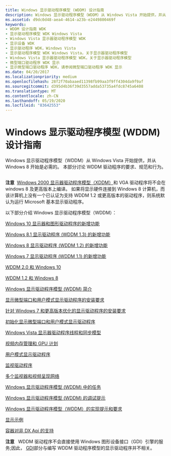 ```yaml
---
title: Windows 显示驱动程序模型 (WDDM) 设计指南
description: Windows 显示驱动程序模型（WDDM）从 Windows Vista 开始提供，并从 Windows 8 开始是必需的。 本部分讨论 WDDM 驱动程序的要求、规范和行为。
ms.assetid: d9dc0d48-aea4-4614-a23b-e2449800469f
keywords:
- WDDM 设计指南 WDK
- 显示驱动程序模型 WDK Windows Vista
- Windows Vista 显示器驱动程序模型 WDK
- 显示设备 WDK
- 显示驱动程序 WDK，Windows Vista
- 显示驱动程序模型 WDK Windows Vista，关于显示器驱动程序模型
- Windows Vista 显示器驱动程序模型 WDK，关于显示器驱动程序模型
- 微型端口驱动程序 WDK 显示
- 显示微型端口驱动程序 WDK，请参阅微型端口驱动程序 WDK 显示
ms.date: 04/20/2017
ms.localizationpriority: medium
ms.openlocfilehash: 28f2f70abaaed11398fb99aa3f9ff4304da9f9af
ms.sourcegitcommit: d395d4b36f39d3557adda53735a4fdc8745a6408
ms.translationtype: MT
ms.contentlocale: zh-CN
ms.lasthandoff: 05/19/2020
ms.locfileid: "83642553"
---
```

# <a name="windows-display-driver-model-wddm-design-guide"></a>Windows 显示驱动程序模型 (WDDM) 设计指南

Windows 显示驱动程序模型（WDDM）从 Windows Vista 开始提供，并从 Windows 8 开始是必需的。 本部分讨论 WDDM 驱动程序的要求、规范和行为。

## <span id="wddm_id"></span><span id="WDDM_ID"></span>

**注意**  [Windows 2000 显示器驱动程序模型（XDDM）](windows-2000-display-driver-model-design-guide.md)和 VGA 驱动程序将不会在 windows 8 及更高版本上编译。 如果将显示硬件连接到 Windows 8 计算机，而该计算机上没有一个已认证为支持 WDDM 1.2 或更高版本的驱动程序，则系统默认为运行 Microsoft 基本显示驱动程序。

以下部分介绍 Windows 显示驱动程序模型（WDDM）：

[Windows 10 显示器和图形驱动程序的新增功能](what-s-new-for-windows-10-display-and-graphics-drivers.md)

[Windows 8.1 显示驱动程序 (WDDM 1.3) 的新增功能](what-s-new-for-windows-8-1-display-drivers--wddm-1-3-.md)

[Windows 8 显示驱动程序 (WDDM 1.2) 的新增功能](what-s-new-for-windows-8-display-drivers.md)

[Windows 7 显示驱动程序 (WDDM 1.1) 的新增功能](what-s-new-for-windows-7-display-drivers--wddm-1-1-.md)

[WDDM 2.0 和 Windows 10](wddm-2-0-and-windows-10.md)

[WDDM 1.2 和 Windows 8](wddm-in-windows-8.md)

[Windows 显示驱动程序模型 (WDDM) 简介](introduction-to-the-windows-vista-and-later-display-driver-model.md)

[显示微型端口和用户模式显示驱动程序的安装要求](installing-display-miniport-and-user-mode-display-drivers.md)

[针对 Windows 7 和更高版本优化的显示驱动程序的安装要求](installing-display-drivers-optimized-for-windows-7-and-later.md)

[初始化显示微型端口和用户模式显示驱动程序](initializing-display-miniport-and-user-mode-display-drivers.md)

[Windows Vista 显示器驱动程序线程和同步模型](windows-vista-display-driver-threading-and-synchronization-model.md)

[视频内存管理和 GPU 计划](video-memory-management-and-gpu-scheduling.md)

[用户模式显示驱动程序](user-mode-display-drivers.md)

[监视驱动程序](monitor-drivers.md)

[多个监视器和视频呈现网络](multiple-monitors-and-video-present-networks.md)

[Windows 显示驱动程序模型 (WDDM) 中的任务](tasks-in-the-windows-vista-display-driver-model.md)

[Windows 显示驱动程序模型 (WDDM) 的调试提示](debugging-tips-for-the-windows-vista-display-driver-model.md)

[Windows 显示驱动程序模型（WDDM）的实现提示和要求](implementation-tips-and-requirements-for-the-windows-vista-display-dri.md)

[显示示例](display-samples.md)

[容器对非 DX Api 的支持](container-non-dx.md)

**注意**   WDDM 驱动程序不会直接使用 Windows 图形设备接口（GDI）引擎的服务;因此， [GDI](gdi.md)部分与编写 WDDM 驱动程序模型的显示驱动程序并不相关。
